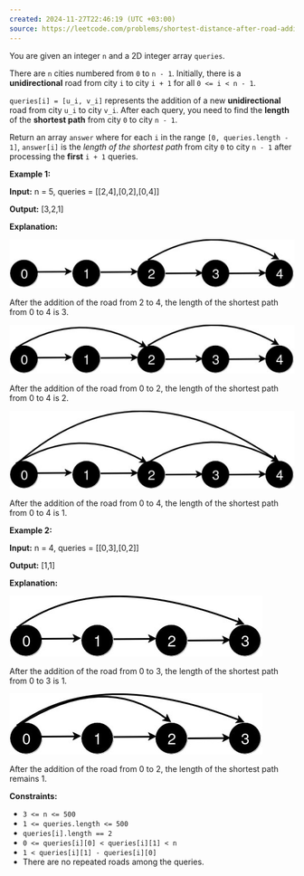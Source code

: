 ```yaml
---
created: 2024-11-27T22:46:19 (UTC +03:00)
source: https://leetcode.com/problems/shortest-distance-after-road-addition-queries-i/description/?envType=daily-question&envId=2024-11-27
---
```

You are given an integer `n` and a 2D integer array `queries`.

There are `n` cities numbered from `0` to `n - 1`. Initially, there is a **unidirectional** road from city `i` to city `i + 1` for all `0 <= i < n - 1`.

`queries[i] = [u_i, v_i]` represents the addition of a new **unidirectional** road from city `u_i` to city `v_i`. After each query, you need to find the **length** of the **shortest path** from city `0` to city `n - 1`.

Return an array `answer` where for each `i` in the range `[0, queries.length - 1]`, `answer[i]` is the _length of the shortest path_ from city `0` to city `n - 1` after processing the **first** `i + 1` queries.


**Example 1:**

**Input:** n = 5, queries = [[2,4],[0,2],[0,4]]

**Output:** [3,2,1]

**Explanation:**

![img.png](img.png)

After the addition of the road from 2 to 4, the length of the shortest path from 0 to 4 is 3.

![img_1.png](img_1.png)

After the addition of the road from 0 to 2, the length of the shortest path from 0 to 4 is 2.

![img_2.png](img_2.png)

After the addition of the road from 0 to 4, the length of the shortest path from 0 to 4 is 1.


**Example 2:**

**Input:** n = 4, queries = [[0,3],[0,2]]

**Output:** [1,1]

**Explanation:**

![img_3.png](img_3.png)

After the addition of the road from 0 to 3, the length of the shortest path from 0 to 3 is 1.

![img_4.png](img_4.png)

After the addition of the road from 0 to 2, the length of the shortest path remains 1.


**Constraints:**

-   `3 <= n <= 500`
-   `1 <= queries.length <= 500`
-   `queries[i].length == 2`
-   `0 <= queries[i][0] < queries[i][1] < n`
-   `1 < queries[i][1] - queries[i][0]`
-   There are no repeated roads among the queries.
